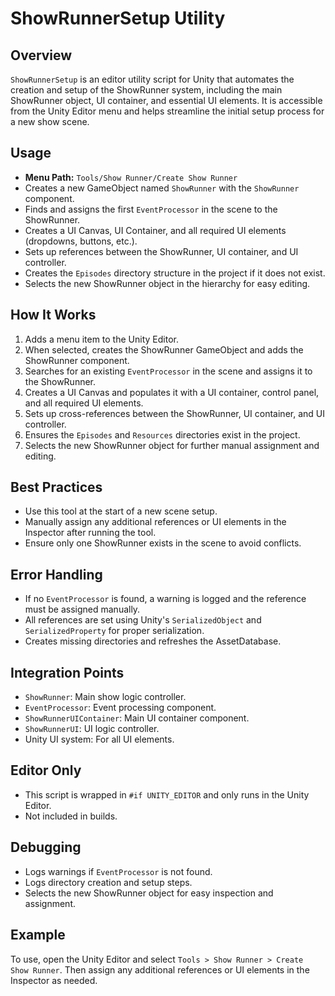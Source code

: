 # ShowRunnerSetup Utility

## Overview
`ShowRunnerSetup` is an editor utility script for Unity that automates the creation and setup of the ShowRunner system, including the main ShowRunner object, UI container, and essential UI elements. It is accessible from the Unity Editor menu and helps streamline the initial setup process for a new show scene.

## Usage
- **Menu Path:** `Tools/Show Runner/Create Show Runner`
- Creates a new GameObject named `ShowRunner` with the `ShowRunner` component.
- Finds and assigns the first `EventProcessor` in the scene to the ShowRunner.
- Creates a UI Canvas, UI Container, and all required UI elements (dropdowns, buttons, etc.).
- Sets up references between the ShowRunner, UI container, and UI controller.
- Creates the `Episodes` directory structure in the project if it does not exist.
- Selects the new ShowRunner object in the hierarchy for easy editing.

## How It Works
1. Adds a menu item to the Unity Editor.
2. When selected, creates the ShowRunner GameObject and adds the ShowRunner component.
3. Searches for an existing `EventProcessor` in the scene and assigns it to the ShowRunner.
4. Creates a UI Canvas and populates it with a UI container, control panel, and all required UI elements.
5. Sets up cross-references between the ShowRunner, UI container, and UI controller.
6. Ensures the `Episodes` and `Resources` directories exist in the project.
7. Selects the new ShowRunner object for further manual assignment and editing.

## Best Practices
- Use this tool at the start of a new scene setup.
- Manually assign any additional references or UI elements in the Inspector after running the tool.
- Ensure only one ShowRunner exists in the scene to avoid conflicts.

## Error Handling
- If no `EventProcessor` is found, a warning is logged and the reference must be assigned manually.
- All references are set using Unity's `SerializedObject` and `SerializedProperty` for proper serialization.
- Creates missing directories and refreshes the AssetDatabase.

## Integration Points
- `ShowRunner`: Main show logic controller.
- `EventProcessor`: Event processing component.
- `ShowRunnerUIContainer`: Main UI container component.
- `ShowRunnerUI`: UI logic controller.
- Unity UI system: For all UI elements.

## Editor Only
- This script is wrapped in `#if UNITY_EDITOR` and only runs in the Unity Editor.
- Not included in builds.

## Debugging
- Logs warnings if `EventProcessor` is not found.
- Logs directory creation and setup steps.
- Selects the new ShowRunner object for easy inspection and assignment.

## Example
To use, open the Unity Editor and select `Tools > Show Runner > Create Show Runner`. Then assign any additional references or UI elements in the Inspector as needed. 